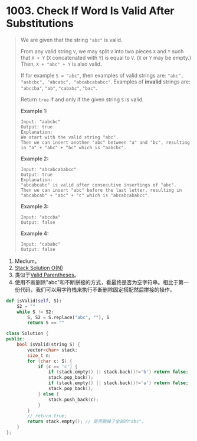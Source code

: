 # 1003. Check If Word Is Valid After Substitutions

> We are given that the string `"abc"` is valid.
>
> From any valid string `V`, we may split `V` into two pieces `X` and `Y` such that `X + Y` (`X` concatenated with `Y`) is equal to `V`. (`X` or `Y` may be empty.) Then, `X + "abc" + Y` is also valid.
>
> If for example `S = "abc"`, then examples of valid strings are: `"abc", "aabcbc", "abcabc", "abcabcababcc"`. Examples of **invalid** strings are: `"abccba"`, `"ab"`, `"cababc"`, `"bac"`.
>
> Return `true` if and only if the given string `S` is valid.
>
> **Example 1:**
>
> ```
> Input: "aabcbc"
> Output: true
> Explanation: 
> We start with the valid string "abc".
> Then we can insert another "abc" between "a" and "bc", resulting in "a" + "abc" + "bc" which is "aabcbc".
> ```
>
> **Example 2:**
>
> ```
> Input: "abcabcababcc"
> Output: true
> Explanation: 
> "abcabcabc" is valid after consecutive insertings of "abc".
> Then we can insert "abc" before the last letter, resulting in "abcabcab" + "abc" + "c" which is "abcabcababcc".
> ```
>
> **Example 3:**
>
> ```
> Input: "abccba"
> Output: false
> ```
>
> **Example 4:**
>
> ```
> Input: "cababc"
> Output: false
> ```

1. Medium。
2. [Stack Solution O(N)](https://leetcode.com/problems/check-if-word-is-valid-after-substitutions/discuss/247626/JavaPythonC%2B%2B-Stack-Solution-O(N))
3. 类似于[Valid Parentheses](https://leetcode.com/problems/valid-parentheses/)。
4. 使用不断删除"abc"和不断拼接的方式，看最终是否为空字符串。相比于第一份代码，我们可以用字符栈来执行不断删除固定搭配然后拼接的操作。

```python
def isValid(self, S):
    S2 = ""
    while S != S2:
        S, S2 = S.replace("abc", ""), S
        return S == ""
```

```cpp
class Solution {
public:
    bool isValid(string S) {
        vector<char> stack;
        size_t n;
        for (char c: S) {
            if (c == 'c') {
                if (stack.empty() || stack.back()!='b') return false;
                stack.pop_back();
                if (stack.empty() || stack.back()!='a') return false;
                stack.pop_back();
            } else {
                stack.push_back(c);
            }
        }
        // return true;
        return stack.empty(); // 是否删掉了全部的"abc"。
    }
};
```

